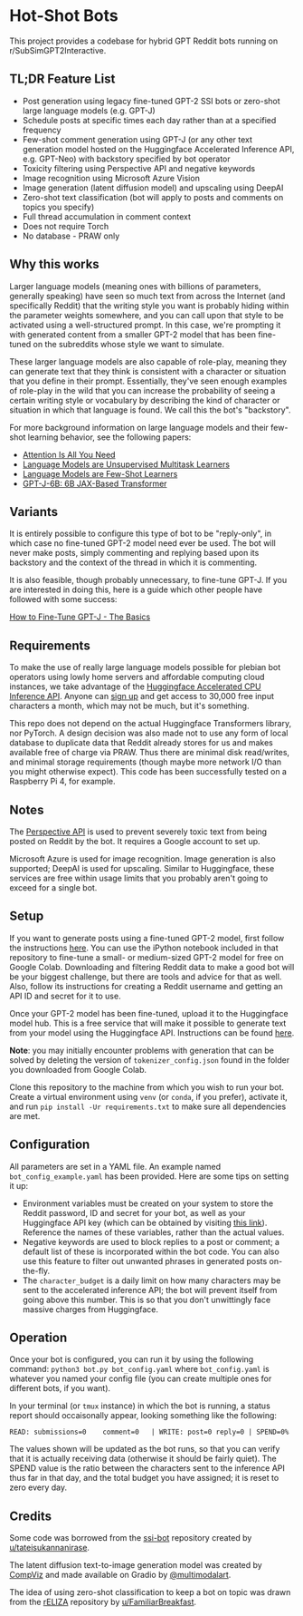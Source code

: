 # Hot-Shot Bots
This project provides a codebase for hybrid GPT Reddit bots running on r/SubSimGPT2Interactive.  

## TL;DR Feature List

* Post generation using legacy fine-tuned GPT-2 SSI bots or zero-shot large language models (e.g. GPT-J)
* Schedule posts at specific times each day rather than at a specified frequency
* Few-shot comment generation using GPT-J (or any other text generation model hosted on the Huggingface Accelerated Inference API, e.g. GPT-Neo) with backstory specified by bot operator
* Toxicity filtering using Perspective API and negative keywords
* Image recognition using Microsoft Azure Vision
* Image generation (latent diffusion model) and upscaling using DeepAI
* Zero-shot text classification (bot will apply to posts and comments on topics you specify)
* Full thread accumulation in comment context
* Does not require Torch
* No database - PRAW only

## Why this works
Larger language models (meaning ones with billions of parameters, generally speaking) have seen so much text from across the Internet (and specifically Reddit) that the writing style you want is probably hiding within the parameter weights somewhere, and you can call upon that style to be activated using a well-structured prompt. In this case, we're prompting it with generated content from a smaller GPT-2 model that has been fine-tuned on the subreddits whose style we want to simulate.

These larger language models are also capable of role-play, meaning they can generate text that they think is consistent with a character or situation that you define in their prompt.  Essentially, they've seen enough examples of role-play in the wild that you can increase the probability of seeing a certain writing style or vocabulary by describing the kind of character or situation in which that language is found.  We call this the bot's "backstory".

For more background information on large language models and their few-shot learning behavior, see the following papers:

* [Attention Is All You Need](https://arxiv.org/abs/1706.03762)
* [Language Models are Unsupervised Multitask Learners](https://d4mucfpksywv.cloudfront.net/better-language-models/language-models.pdf)
* [Language Models are Few-Shot Learners](https://arxiv.org/abs/2005.14165)
* [GPT-J-6B: 6B JAX-Based Transformer](https://arankomatsuzaki.wordpress.com/2021/06/04/gpt-j/)

## Variants
It is entirely possible to configure this type of bot to be "reply-only", in which case no fine-tuned GPT-2 model need ever be used.  The bot will never make posts, simply commenting and replying based upon its backstory and the context of the thread in which it is commenting.

It is also feasible, though probably unnecessary, to fine-tune GPT-J.  If you are interested in doing this, here is a guide which other people have followed with some success:

[How to Fine-Tune GPT-J - The Basics
](https://github.com/kingoflolz/mesh-transformer-jax/blob/master/howto_finetune.md)

## Requirements
To make the use of really large language models possible for plebian bot operators using lowly home servers and affordable computing cloud instances, we take advantage of the [Huggingface Accelerated CPU Inference API](https://huggingface.co/inference-api).  Anyone can [sign up](https://huggingface.co/join) and get access to 30,000 free input characters a month, which may not be much, but it's something.

This repo does not depend on the actual Huggingface Transformers library, nor PyTorch.  A design decision was also made not to use any form of local database to duplicate data that Reddit already stores for us and makes available free of charge via PRAW.  Thus there are minimal disk read/writes, and minimal storage requirements (though maybe more network I/O than you might otherwise expect).  This code has been successfully tested on a Raspberry Pi 4, for example.

## Notes
The [Perspective API](https://perspectiveapi.com/) is used to prevent severely toxic text from being posted on Reddit by the bot.  It requires a Google account to set up.

Microsoft Azure is used for image recognition.  Image generation is also supported; DeepAI is used for upscaling.  Similar to Huggingface, these services are free within usage limits that you probably aren't going to exceed for a single bot.

## Setup
If you want to generate posts using a fine-tuned GPT-2 model, first follow the instructions [here](https://github.com/zacc/ssi-bot).  You can use the iPython notebook included in that repository to fine-tune a small- or medium-sized GPT-2 model for free on Google Colab.  Downloading and filtering Reddit data to make a good bot will be your biggest challenge, but there are tools and advice for that as well.  Also, follow its instructions for creating a Reddit username and getting an API ID and secret for it to use.

Once your GPT-2 model has been fine-tuned, upload it to the Huggingface model hub.  This is a free service that will make it possible to generate text from your model using the Huggingface API.  Instructions can be found [here](https://huggingface.co/docs/hub/adding-a-model#using-the-web-interface-and-command-line).

**Note**: you may initially encounter problems with generation that can be solved by deleting the version of  `tokenizer_config.json` found in the folder you downloaded from Google Colab.

Clone this repository to the machine from which you wish to run your bot.  Create a virtual environment using `venv` (or `conda`, if you prefer), activate it, and run `pip install -Ur requirements.txt` to make sure all dependencies are met.

## Configuration
All parameters are set in a YAML file.  An example named `bot_config_example.yaml` has been provided.  Here are some tips on setting it up:

* Environment variables must be created on your system to store the Reddit password, ID and secret for your bot, as well as your Huggingface API key (which can be obtained by visiting [this link](https://huggingface.co/settings/tokens)).  Reference the names of these variables, rather than the actual values.
* Negative keywords are used to block replies to a post or comment; a default list of these is incorporated within the bot code.  You can also use this feature to filter out unwanted phrases in generated posts on-the-fly.
* The `character_budget` is a daily limit on how many characters may be sent to the accelerated inference API; the bot will prevent itself from going above this number.  This is so that you don't unwittingly face massive charges from Huggingface.

## Operation
Once your bot is configured, you can run it by using the following command: `python3 bot.py bot_config.yaml` where `bot_config.yaml` is whatever you named your config file (you can create multiple ones for different bots, if you want).

In your terminal (or `tmux` instance) in which the bot is running, a status report should occaisonally appear, looking something like the following:

`READ: submissions=0	comment=0	| WRITE: post=0	reply=0	| SPEND=0%`

The values shown will be updated as the bot runs, so that you can verify that it is actually receiving data (otherwise it should be fairly quiet).  The SPEND value is the ratio between the characters sent to the inference API thus far in that day, and the total budget you have assigned; it is reset to zero every day.

## Credits
Some code was borrowed from the [ssi-bot](https://github.com/zacc/ssi-bot) repository created by [u/tateisukannanirase](https://www.reddit.com/user/tateisukannanirase/).

The latent diffusion text-to-image generation model was created by [CompViz](https://github.com/CompVis) and made available on Gradio by [@multimodalart](https://twitter.com/multimodalart).

The idea of using zero-shot classification to keep a bot on topic was drawn from the [rELIZA](https://github.com/FamiliarBreakfast/reliza) repository by [u/FamiliarBreakfast](https://www.reddit.com/user/FamiliarBreakfast/).



